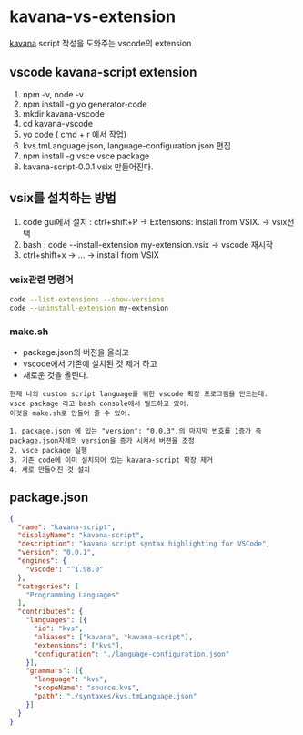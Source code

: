 # kavana-vs-extension

[kavana](https://github.com/KimDoYoung/kavana) script 작성을 도와주는 vscode의  extension

## vscode kavana-script extension

1. npm -v, node -v
2. npm install -g yo generator-code
3. mkdir kavana-vscode
4. cd kavana-vscode
5. yo code ( cmd + r 에서 작업)
6. kvs.tmLanguage.json, language-configuration.json 편집
7. npm install -g vsce
   vsce package
8. kavana-script-0.0.1.vsix 만들어진다.

## vsix를 설치하는 방법

1. code gui에서 설치 : ctrl+shift+P -> Extensions: Install from VSIX. -> vsix선택
2. bash :  code --install-extension my-extension.vsix -> vscode 재시작
3. ctrl+shift+x ->  ... -> install from VSIX

### vsix관련 명령어

```bash
code --list-extensions --show-versions
code --uninstall-extension my-extension
```

### make.sh

- package.json의 버젼을 올리고
- vscode에서 기존에 설치된 것 제거 하고
- 새로운 것을 올린다.

```text
현재 나의 custom script language를 위한 vscode 확장 프로그램을 만드는데.
vsce package 라고 bash console에서 빌드하고 있어.
이것을 make.sh로 만들어 줄 수 있어.

1. package.json 에 있는 "version": "0.0.3",의 마지막 번호를 1증가 즉 package.json자체의 version을 증가 시켜서 버젼을 조정
2. vsce package 실행
3. 기존 code에 이미 설치되어 있는 kavana-script 확장 제거
4. 새로 만들어진 것 설치
```

## package.json

```json
{
  "name": "kavana-script",
  "displayName": "kavana-script",
  "description": "kavana script syntax highlighting for VSCode",
  "version": "0.0.1",
  "engines": {
    "vscode": "^1.98.0"
  },
  "categories": [
    "Programming Languages"
  ],
  "contributes": {
    "languages": [{
      "id": "kvs",
      "aliases": ["kavana", "kavana-script"],
      "extensions": ["kvs"],
      "configuration": "./language-configuration.json"
    }],
    "grammars": [{
      "language": "kvs",
      "scopeName": "source.kvs",
      "path": "./syntaxes/kvs.tmLanguage.json"
    }]
  }
}
```
